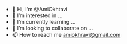 - 👋 Hi, I’m @AmiOkhtavi
- 👀 I’m interested in ...
- 🌱 I’m currently learning ...
- 💞️ I’m looking to collaborate on ...
- 📫 How to reach me amiokhravi@gmail.com

<!---
AmiOkhtavi/AmiOkhtavi is a ✨ special ✨ repository because its `README.md` (this file) appears on your GitHub profile.
You can click the Preview link to take a look at your changes.
--->
